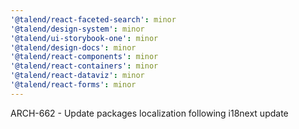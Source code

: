```yaml
---
'@talend/react-faceted-search': minor
'@talend/design-system': minor
'@talend/ui-storybook-one': minor
'@talend/design-docs': minor
'@talend/react-components': minor
'@talend/react-containers': minor
'@talend/react-dataviz': minor
'@talend/react-forms': minor
---
```


ARCH-662 - Update packages localization following i18next update
